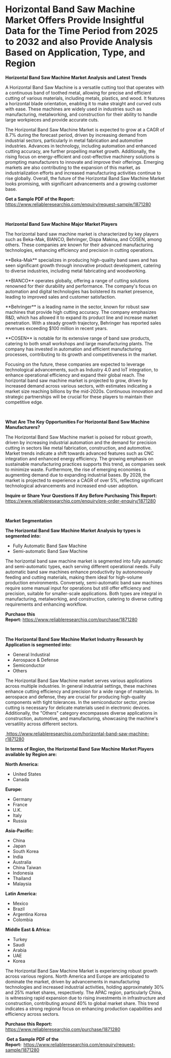 <p><h1>Horizontal Band Saw Machine Market Offers Provide Insightful Data for the Time Period from 2025 to 2032 and also Provide Analysis Based on Application, Type, and Region</h1></p><p><strong>Horizontal Band Saw Machine Market Analysis and Latest Trends</strong></p>
<p><p>A Horizontal Band Saw Machine is a versatile cutting tool that operates with a continuous band of toothed metal, allowing for precise and efficient cutting of various materials, including metals, plastics, and wood. It features a horizontal blade orientation, enabling it to make straight and curved cuts with ease. These machines are widely used in industries such as manufacturing, metalworking, and construction for their ability to handle large workpieces and provide accurate cuts.</p><p>The Horizontal Band Saw Machine Market is expected to grow at a CAGR of 8.7% during the forecast period, driven by increasing demand from industrial sectors, particularly in metal fabrication and automotive industries. Advances in technology, including automation and enhanced cutting accuracy, are further propelling market growth. Additionally, the rising focus on energy-efficient and cost-effective machinery solutions is prompting manufacturers to innovate and improve their offerings. Emerging markets are also contributing to the expansion of this market, as industrialization efforts and increased manufacturing activities continue to rise globally. Overall, the future of the Horizontal Band Saw Machine Market looks promising, with significant advancements and a growing customer base.</p></p>
<p><strong>Get a Sample PDF of the Report:&nbsp;</strong> <a href="https://www.reliableresearchiq.com/enquiry/request-sample/1871280?utm_campaign=3365&utm_medium=2&utm_source=Github&utm_content=ia&utm_term=16042025&utm_id=horizontal-band-saw-machine">https://www.reliableresearchiq.com/enquiry/request-sample/1871280</a></p>
<p>&nbsp;</p>
<p><strong>Horizontal Band Saw Machine Major Market Players</strong></p>
<p><p>The horizontal band saw machine market is characterized by key players such as Beka-Mak, BIANCO, Behringer, Dispa Makina, and COSEN, among others. These companies are known for their advanced manufacturing technologies, enhancing efficiency and precision in cutting operations.</p><p>**Beka-Mak** specializes in producing high-quality band saws and has seen significant growth through innovative product development, catering to diverse industries, including metal fabricating and woodworking.</p><p>**BIANCO** operates globally, offering a range of cutting solutions renowned for their durability and performance. The company's focus on automation and digital technologies has bolstered its market presence, leading to improved sales and customer satisfaction.</p><p>**Behringer** is a leading name in the sector, known for robust saw machines that provide high cutting accuracy. The company emphasizes R&D, which has allowed it to expand its product line and increase market penetration. With a steady growth trajectory, Behringer has reported sales revenues exceeding $100 million in recent years.</p><p>**COSEN** is notable for its extensive range of band saw products, catering to both small workshops and large manufacturing plants. The company has invested in automation and efficient manufacturing processes, contributing to its growth and competitiveness in the market. </p><p>Focusing on the future, these companies are expected to leverage technological advancements, such as Industry 4.0 and IoT integration, to enhance operational efficiency and expand their global reach. The horizontal band saw machine market is projected to grow, driven by increased demand across various sectors, with estimates indicating a market size reaching billions by the mid-2020s. Continuous innovation and strategic partnerships will be crucial for these players to maintain their competitive edge.</p></p>
<p>&nbsp;</p>
<p><strong>What Are The Key Opportunities For Horizontal Band Saw Machine Manufacturers?</strong></p>
<p><p>The Horizontal Band Saw Machine market is poised for robust growth, driven by increasing industrial automation and the demand for precision cutting in sectors like metal fabrication, construction, and automotive. Market trends indicate a shift towards advanced features such as CNC integration and enhanced energy efficiency. The growing emphasis on sustainable manufacturing practices supports this trend, as companies seek to minimize waste. Furthermore, the rise of emerging economies is augmenting demand due to expanding industrial bases. By 2028, the market is projected to experience a CAGR of over 5%, reflecting significant technological advancements and increased end-user adoption.</p></p>
<p><strong>Inquire or Share Your Questions If Any Before Purchasing This Report:</strong> <a href="https://www.reliableresearchiq.com/enquiry/pre-order-enquiry/1871280?utm_campaign=3365&utm_medium=2&utm_source=Github&utm_content=ia&utm_term=16042025&utm_id=horizontal-band-saw-machine">https://www.reliableresearchiq.com/enquiry/pre-order-enquiry/1871280</a></p>
<p>&nbsp;</p>
<p><strong>Market Segmentation</strong></p>
<p><strong>The Horizontal Band Saw Machine Market Analysis by types is segmented into:</strong></p>
<p><ul><li>Fully Automatic Band Saw Machine</li><li>Semi-automatic Band Saw Machine</li></ul></p>
<p><p>The horizontal band saw machine market is segmented into fully automatic and semi-automatic types, each serving different operational needs. Fully automatic band saw machines enhance productivity by autonomously feeding and cutting materials, making them ideal for high-volume production environments. Conversely, semi-automatic band saw machines require some manual input for operations but still offer efficiency and precision, suitable for smaller-scale applications. Both types are integral in manufacturing, metalworking, and construction, catering to diverse cutting requirements and enhancing workflow.</p></p>
<p><strong>Purchase this Report:&nbsp;</strong><a href="https://www.reliableresearchiq.com/purchase/1871280?utm_campaign=3365&utm_medium=2&utm_source=Github&utm_content=ia&utm_term=16042025&utm_id=horizontal-band-saw-machine">https://www.reliableresearchiq.com/purchase/1871280</a></p>
<p>&nbsp;</p>
<p><strong>The Horizontal Band Saw Machine Market Industry Research by Application is segmented into:</strong></p>
<p><ul><li>General Industiral</li><li>Aerospace & Defense</li><li>Semiconductor</li><li>Others</li></ul></p>
<p><p>The Horizontal Band Saw Machine market serves various applications across multiple industries. In general industrial settings, these machines enhance cutting efficiency and precision for a wide range of materials. In aerospace and defense, they are crucial for producing high-quality components with tight tolerances. In the semiconductor sector, precise cutting is necessary for delicate materials used in electronic devices. Additionally, the "Others" category encompasses diverse applications in construction, automotive, and manufacturing, showcasing the machine's versatility across different sectors.</p></p>
<p><a href="https://www.reliableresearchiq.com/horizontal-band-saw-machine-r1871280?utm_campaign=3365&utm_medium=2&utm_source=Github&utm_content=ia&utm_term=16042025&utm_id=horizontal-band-saw-machine">&nbsp;https://www.reliableresearchiq.com/horizontal-band-saw-machine-r1871280</a></p>
<p><strong>In terms of Region, the Horizontal Band Saw Machine Market Players available by Region are:</strong></p>
<p>
    <p> <strong> North America: </strong>
        <ul>
            <li>United States</li>
            <li>Canada</li>
        </ul>
        </p> 
    <p> <strong> Europe: </strong>
        <ul>
            <li>Germany</li>
            <li>France</li>
            <li>U.K.</li>
            <li>Italy</li>
            <li>Russia</li>
        </ul>
        </p> 
    <p> <strong> Asia-Pacific: </strong>
        <ul>
            <li>China</li>
            <li>Japan</li>
            <li>South Korea</li>
            <li>India</li>
            <li>Australia</li>
            <li>China Taiwan</li>
            <li>Indonesia</li>
            <li>Thailand</li>
            <li>Malaysia</li>
        </ul>
        </p> 
    <p> <strong> Latin America: </strong>
        <ul>
            <li>Mexico</li>
            <li>Brazil</li>
            <li>Argentina Korea</li>
            <li>Colombia</li>
        </ul>
        </p> 
    <p> <strong> Middle East & Africa: </strong>
        <ul>
            <li>Turkey</li>
            <li>Saudi</li>
            <li>Arabia</li>
            <li>UAE</li>
            <li>Korea</li>
        </ul>
    </p>
    </p>
<p><p>The Horizontal Band Saw Machine Market is experiencing robust growth across various regions. North America and Europe are anticipated to dominate the market, driven by advancements in manufacturing technologies and increased industrial activities, holding approximately 30% and 25% market shares, respectively. The APAC region, particularly China, is witnessing rapid expansion due to rising investments in infrastructure and construction, contributing around 40% to global market share. This trend indicates a strong regional focus on enhancing production capabilities and efficiency across sectors.</p></p>
<p><strong>Purchase this Report: </strong><a href="https://www.reliableresearchiq.com/purchase/1871280?utm_campaign=3365&utm_medium=2&utm_source=Github&utm_content=ia&utm_term=16042025&utm_id=horizontal-band-saw-machine">https://www.reliableresearchiq.com/purchase/1871280</a></p>
<p>&nbsp;<strong>Get a Sample PDF of the Report:&nbsp;&nbsp;</strong><a href="https://www.reliableresearchiq.com/enquiry/request-sample/1871280?utm_campaign=3365&utm_medium=2&utm_source=Github&utm_content=ia&utm_term=16042025&utm_id=horizontal-band-saw-machine">https://www.reliableresearchiq.com/enquiry/request-sample/1871280</a></p>
<p><strong></strong></p>
<p><p></p><p></p><p></p></p>